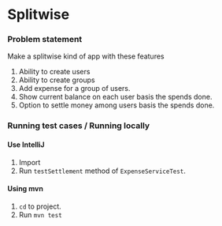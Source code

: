 # Splitwise

### Problem statement
Make a splitwise kind of app with these features
1. Ability to create users
2. Ability to create groups
3. Add expense for a group of users.
4. Show current balance on each user basis the spends done.
5. Option to settle money among users basis the spends done.

### Running test cases / Running locally

#### Use IntelliJ
1. Import
2. Run `testSettlement` method of `ExpenseServiceTest`.

#### Using mvn
1. `cd` to project.
2. Run `mvn test`
